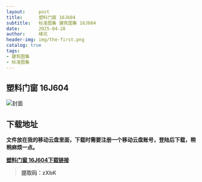 ```yaml
---
layout:     post
title:      塑料门窗 16J604
subtitle:   标准图集 建筑图集 16J604
date:       2025-04-28
author:     峰兄
header-img: img/the-first.png
catalog: true
tags:
- 建筑图集
- 标准图集
---
```

## 塑料门窗 16J604
![封面](https://pic1.imgdb.cn/item/680e10f058cb8da5c8d047de.png)

## 下载地址 ##
**文件放在我的移动云盘里面，下载时需要注册一个移动云盘账号，登陆后下载，稍稍麻烦一点。**  
  
[**塑料门窗 16J604下载链接**](https://caiyun.139.com/m/i?105CfAfEL7gDH)

> **提取码：zXbK**
